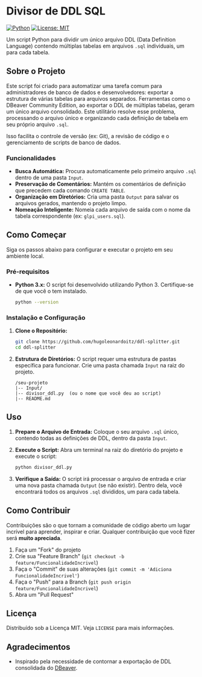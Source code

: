 # Divisor de DDL SQL

[![Python](https://img.shields.io/badge/Made%20with-Python-1f425f.svg)](https://www.python.org/)
[![License: MIT](https://img.shields.io/badge/License-MIT-yellow.svg)](https://opensource.org/licenses/MIT)

Um script Python para dividir um único arquivo DDL (Data Definition Language) contendo múltiplas tabelas em arquivos `.sql` individuais, um para cada tabela.

## Sobre o Projeto

Este script foi criado para automatizar uma tarefa comum para administradores de banco de dados e desenvolvedores: exportar a estrutura de várias tabelas para arquivos separados. Ferramentas como o DBeaver Community Edition, ao exportar o DDL de múltiplas tabelas, geram um único arquivo consolidado. Este utilitário resolve esse problema, processando o arquivo único e organizando cada definição de tabela em seu próprio arquivo `.sql`.

Isso facilita o controle de versão (ex: Git), a revisão de código e o gerenciamento de scripts de banco de dados.

### Funcionalidades

* **Busca Automática:** Procura automaticamente pelo primeiro arquivo `.sql` dentro de uma pasta `Input`.
* **Preservação de Comentários:** Mantém os comentários de definição que precedem cada comando `CREATE TABLE`.
* **Organização em Diretórios:** Cria uma pasta `Output` para salvar os arquivos gerados, mantendo o projeto limpo.
* **Nomeação Inteligente:** Nomeia cada arquivo de saída com o nome da tabela correspondente (ex: `glpi_users.sql`).

## Como Começar

Siga os passos abaixo para configurar e executar o projeto em seu ambiente local.

### Pré-requisitos

* **Python 3.x:** O script foi desenvolvido utilizando Python 3. Certifique-se de que você o tem instalado.
    ```sh
    python --version
    ```

### Instalação e Configuração

1.  **Clone o Repositório:**
    ```sh
    git clone https://github.com/hugoleonardoitz/ddl-splitter.git
    cd ddl-splitter
    ```

2.  **Estrutura de Diretórios:** O script requer uma estrutura de pastas específica para funcionar. Crie uma pasta chamada `Input` na raiz do projeto.
    ```
    /seu-projeto
    |-- Input/
    |-- divisor_ddl.py  (ou o nome que você deu ao script)
    |-- README.md
    ```

## Uso

1.  **Prepare o Arquivo de Entrada:** Coloque o seu arquivo `.sql` único, contendo todas as definições de DDL, dentro da pasta `Input`.

2.  **Execute o Script:** Abra um terminal na raiz do diretório do projeto e execute o script:
    ```sh
    python divisor_ddl.py
    ```

3.  **Verifique a Saída:** O script irá processar o arquivo de entrada e criar uma nova pasta chamada `Output` (se não existir). Dentro dela, você encontrará todos os arquivos `.sql` divididos, um para cada tabela.

## Como Contribuir

Contribuições são o que tornam a comunidade de código aberto um lugar incrível para aprender, inspirar e criar. Qualquer contribuição que você fizer será **muito apreciada**.

1.  Faça um "Fork" do projeto
2.  Crie sua "Feature Branch" (`git checkout -b feature/FuncionalidadeIncrivel`)
3.  Faça o "Commit" de suas alterações (`git commit -m 'Adiciona FuncionalidadeIncrivel'`)
4.  Faça o "Push" para a Branch (`git push origin feature/FuncionalidadeIncrivel`)
5.  Abra um "Pull Request"

## Licença

Distribuído sob a Licença MIT. Veja `LICENSE` para mais informações.

## Agradecimentos

* Inspirado pela necessidade de contornar a exportação de DDL consolidada do [DBeaver](https://dbeaver.io/).
